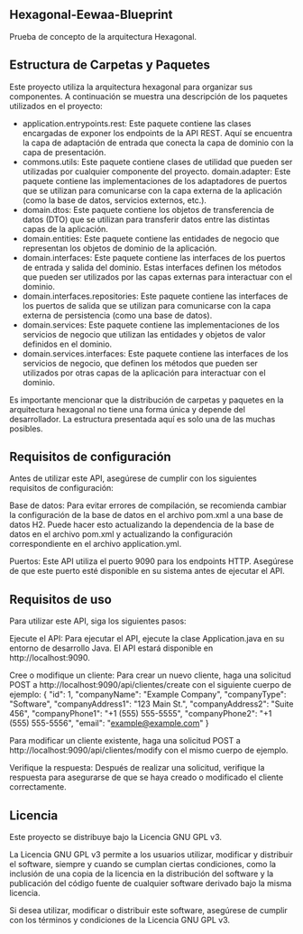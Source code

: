 ## Hexagonal-Eewaa-Blueprint
Prueba de concepto de la arquitectura Hexagonal.

## Estructura de Carpetas y Paquetes
Este proyecto utiliza la arquitectura hexagonal para organizar sus componentes. A continuación se muestra una descripción de los paquetes utilizados en el proyecto:

- application.entrypoints.rest: Este paquete contiene las clases encargadas de exponer los endpoints de la API REST. Aquí se encuentra la capa de adaptación de entrada que conecta la capa de dominio con la capa de presentación.
- commons.utils: Este paquete contiene clases de utilidad que pueden ser utilizadas por cualquier componente del proyecto.
domain.adapter: Este paquete contiene las implementaciones de los adaptadores de puertos que se utilizan para comunicarse con la capa externa de la aplicación (como la base de datos, servicios externos, etc.).
- domain.dtos: Este paquete contiene los objetos de transferencia de datos (DTO) que se utilizan para transferir datos entre las distintas capas de la aplicación.
- domain.entities: Este paquete contiene las entidades de negocio que representan los objetos de dominio de la aplicación.
- domain.interfaces: Este paquete contiene las interfaces de los puertos de entrada y salida del dominio. Estas interfaces definen los métodos que pueden ser utilizados por las capas externas para interactuar con el dominio.
- domain.interfaces.repositories: Este paquete contiene las interfaces de los puertos de salida que se utilizan para comunicarse con la capa externa de persistencia (como una base de datos).
- domain.services: Este paquete contiene las implementaciones de los servicios de negocio que utilizan las entidades y objetos de valor definidos en el dominio.
- domain.services.interfaces: Este paquete contiene las interfaces de los servicios de negocio, que definen los métodos que pueden ser utilizados por otras capas de la aplicación para interactuar con el dominio.

Es importante mencionar que la distribución de carpetas y paquetes en la arquitectura hexagonal no tiene una forma única y depende del desarrollador. La estructura presentada aquí es solo una de las muchas posibles.

## Requisitos de configuración
Antes de utilizar este API, asegúrese de cumplir con los siguientes requisitos de configuración:

Base de datos: Para evitar errores de compilación, se recomienda cambiar la configuración de la base de datos en el archivo pom.xml a una base de datos H2. Puede hacer esto actualizando la dependencia de la base de datos en el archivo pom.xml y actualizando la configuración correspondiente en el archivo application.yml.

Puertos: Este API utiliza el puerto 9090 para los endpoints HTTP. Asegúrese de que este puerto esté disponible en su sistema antes de ejecutar el API.

## Requisitos de uso
Para utilizar este API, siga los siguientes pasos:

Ejecute el API: Para ejecutar el API, ejecute la clase Application.java en su entorno de desarrollo Java. El API estará disponible en http://localhost:9090.

Cree o modifique un cliente: Para crear un nuevo cliente, haga una solicitud POST a http://localhost:9090/api/clientes/create con el siguiente cuerpo de ejemplo:
{
  "id": 1,
  "companyName": "Example Company",
  "companyType": "Software",
  "companyAddress1": "123 Main St.",
  "companyAddress2": "Suite 456",
  "companyPhone1": "+1 (555) 555-5555",
  "companyPhone2": "+1 (555) 555-5556",
  "email": "example@example.com"
}

Para modificar un cliente existente, haga una solicitud POST a http://localhost:9090/api/clientes/modify con el mismo cuerpo de ejemplo.

Verifique la respuesta: Después de realizar una solicitud, verifique la respuesta para asegurarse de que se haya creado o modificado el cliente correctamente.


## Licencia

Este proyecto se distribuye bajo la Licencia GNU GPL v3.

La Licencia GNU GPL v3 permite a los usuarios utilizar, modificar y distribuir el software, siempre y cuando se cumplan ciertas condiciones, como la inclusión de una copia de la licencia en la distribución del software y la publicación del código fuente de cualquier software derivado bajo la misma licencia.


Si desea utilizar, modificar o distribuir este software, asegúrese de cumplir con los términos y condiciones de la Licencia GNU GPL v3.
